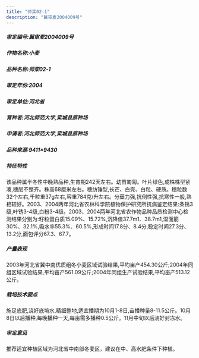 ```yaml
---
title: "师栾02-1"
description: "冀审麦2004009号"
---
```

##### 审定编号:冀审麦2004009号

##### 作物名称:小麦

##### 品种名称:师栾02-1

##### 审定年份:2004

##### 审定单位:河北省

##### 育种者:河北师范大学,栾城县原种场

##### 申请者:河北师范大学,栾城县原种场

##### 品种来源:9411×9430

##### 特征特性
该品种属半冬性中晚熟品种,生育期242天左右。幼苗匍匐。叶片绿色,成株株型紧凑,穗层不整齐。株高68厘米左右。穗纺锤型,长芒、白壳、白粒、硬质。穗粒数32个左右,千粒重37g左右,容重784克/升左右。分蘖力强,抗倒性强,抗寒性一般,熟相较好。2003、2004两年河北省农林科学院植物保护研究所抗病鉴定结果:条锈3级,叶锈3-4级,白粉3-4级。2003、2004两年河北省农作物品种品质检测中心检测结果分别为:籽粒蛋白质15.09%、15.72%,沉降值37.7m1、38.7m1,湿面筋30%、32.1%,吸水率55.3%、60.5%,形成时间17.8分、8.4分,稳定时间27.3分、13.2分,面包评分67.3、67.7。

##### 产量表现
2003年河北省冀中南优质组冬小麦区域试验结果,平均亩产454.30公斤;2004年同组区域试验结果,平均亩产561.09公斤;2004年同组生产试验结果,平均亩产513.12公斤。

##### 栽培技术要点
施足底肥,浇好底墒水,精细整地,适宜播期为10月1-8日,亩播种量8-11.5公斤。10月8日以后播种,每晚播种一天,每亩需多播种0.5公斤。11月中旬以后浇好封冻水。

##### 审定意见
推荐适宜种植区域为河北省中南部冬麦区，建议在中、高水肥条件下种植。
